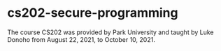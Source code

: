 # cs202-secure-programming
The course CS202 was provided by Park University and taught by Luke Donoho from August 22, 2021, to October 10, 2021.
